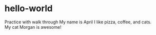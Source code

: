 # hello-world
Practice with walk through
My name is April
I like pizza, coffee, and cats. My cat Morgan is awesome!
